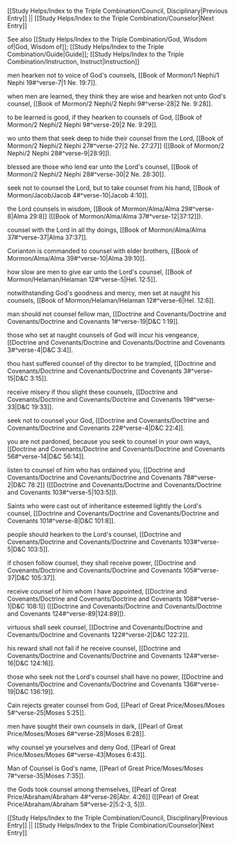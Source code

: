 [[Study Helps/Index to the Triple Combination/Council, Disciplinary|Previous Entry]]  ||  [[Study Helps/Index to the Triple Combination/Counselor|Next Entry]]

 See also [[Study Helps/Index to the Triple Combination/God, Wisdom of|God, Wisdom of]]; [[Study Helps/Index to the Triple Combination/Guide|Guide]]; [[Study Helps/Index to the Triple Combination/Instruction, Instruct|Instruction]]

 men hearken not to voice of God's counsels, [[Book of Mormon/1 Nephi/1 Nephi 19#^verse-7|1 Ne. 19:7]].

 when men are learned, they think they are wise and hearken not unto God's counsel, [[Book of Mormon/2 Nephi/2 Nephi 9#^verse-28|2 Ne. 9:28]].

 to be learned is good, if they hearken to counsels of God, [[Book of Mormon/2 Nephi/2 Nephi 9#^verse-29|2 Ne. 9:29]].

 wo unto them that seek deep to hide their counsel from the Lord, [[Book of Mormon/2 Nephi/2 Nephi 27#^verse-27|2 Ne. 27:27]] ([[Book of Mormon/2 Nephi/2 Nephi 28#^verse-9|28:9]]).

 blessed are those who lend ear unto the Lord's counsel, [[Book of Mormon/2 Nephi/2 Nephi 28#^verse-30|2 Ne. 28:30]].

 seek not to counsel the Lord, but to take counsel from his hand, [[Book of Mormon/Jacob/Jacob 4#^verse-10|Jacob 4:10]].

 the Lord counsels in wisdom, [[Book of Mormon/Alma/Alma 29#^verse-8|Alma 29:8]] ([[Book of Mormon/Alma/Alma 37#^verse-12|37:12]]).

 counsel with the Lord in all thy doings, [[Book of Mormon/Alma/Alma 37#^verse-37|Alma 37:37]].

 Corianton is commanded to counsel with elder brothers, [[Book of Mormon/Alma/Alma 39#^verse-10|Alma 39:10]].

 how slow are men to give ear unto the Lord's counsel, [[Book of Mormon/Helaman/Helaman 12#^verse-5|Hel. 12:5]].

 notwithstanding God's goodness and mercy, men set at naught his counsels, [[Book of Mormon/Helaman/Helaman 12#^verse-6|Hel. 12:6]].

 man should not counsel fellow man, [[Doctrine and Covenants/Doctrine and Covenants/Doctrine and Covenants 1#^verse-19|D&C 1:19]].

 those who set at naught counsels of God will incur his vengeance, [[Doctrine and Covenants/Doctrine and Covenants/Doctrine and Covenants 3#^verse-4|D&C 3:4]].

 thou hast suffered counsel of thy director to be trampled, [[Doctrine and Covenants/Doctrine and Covenants/Doctrine and Covenants 3#^verse-15|D&C 3:15]].

 receive misery if thou slight these counsels, [[Doctrine and Covenants/Doctrine and Covenants/Doctrine and Covenants 19#^verse-33|D&C 19:33]].

 seek not to counsel your God, [[Doctrine and Covenants/Doctrine and Covenants/Doctrine and Covenants 22#^verse-4|D&C 22:4]].

 you are not pardoned, because you seek to counsel in your own ways, [[Doctrine and Covenants/Doctrine and Covenants/Doctrine and Covenants 56#^verse-14|D&C 56:14]].

 listen to counsel of him who has ordained you, [[Doctrine and Covenants/Doctrine and Covenants/Doctrine and Covenants 78#^verse-2|D&C 78:2]] ([[Doctrine and Covenants/Doctrine and Covenants/Doctrine and Covenants 103#^verse-5|103:5]]).

 Saints who were cast out of inheritance esteemed lightly the Lord's counsel, [[Doctrine and Covenants/Doctrine and Covenants/Doctrine and Covenants 101#^verse-8|D&C 101:8]].

 people should hearken to the Lord's counsel, [[Doctrine and Covenants/Doctrine and Covenants/Doctrine and Covenants 103#^verse-5|D&C 103:5]].

 if chosen follow counsel, they shall receive power, [[Doctrine and Covenants/Doctrine and Covenants/Doctrine and Covenants 105#^verse-37|D&C 105:37]].

 receive counsel of him whom I have appointed, [[Doctrine and Covenants/Doctrine and Covenants/Doctrine and Covenants 108#^verse-1|D&C 108:1]] ([[Doctrine and Covenants/Doctrine and Covenants/Doctrine and Covenants 124#^verse-89|124:89]]).

 virtuous shall seek counsel, [[Doctrine and Covenants/Doctrine and Covenants/Doctrine and Covenants 122#^verse-2|D&C 122:2]].

 his reward shall not fail if he receive counsel, [[Doctrine and Covenants/Doctrine and Covenants/Doctrine and Covenants 124#^verse-16|D&C 124:16]].

 those who seek not the Lord's counsel shall have no power, [[Doctrine and Covenants/Doctrine and Covenants/Doctrine and Covenants 136#^verse-19|D&C 136:19]].

 Cain rejects greater counsel from God, [[Pearl of Great Price/Moses/Moses 5#^verse-25|Moses 5:25]].

 men have sought their own counsels in dark, [[Pearl of Great Price/Moses/Moses 6#^verse-28|Moses 6:28]].

 why counsel ye yourselves and deny God, [[Pearl of Great Price/Moses/Moses 6#^verse-43|Moses 6:43]].

 Man of Counsel is God's name, [[Pearl of Great Price/Moses/Moses 7#^verse-35|Moses 7:35]].

 the Gods took counsel among themselves, [[Pearl of Great Price/Abraham/Abraham 4#^verse-26|Abr. 4:26]] ([[Pearl of Great Price/Abraham/Abraham 5#^verse-2|5:2-3, 5]]).

[[Study Helps/Index to the Triple Combination/Council, Disciplinary|Previous Entry]]  ||  [[Study Helps/Index to the Triple Combination/Counselor|Next Entry]]